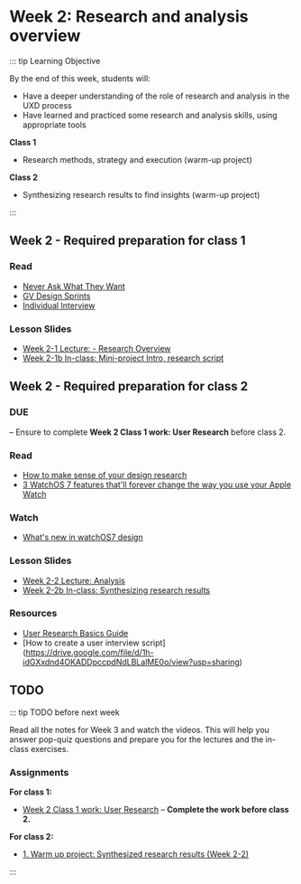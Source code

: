 # Week 2: Research and analysis overview 

::: tip Learning Objective

By the end of this week, students will:

- Have a deeper understanding of the role of research and analysis in the UXD process
- Have learned and practiced some research and analysis skills, using appropriate tools

**Class 1**
- Research methods, strategy and execution (warm-up project)

**Class 2**
- Synthesizing research results to find insights (warm-up project)

:::

## Week 2 - Required preparation for class 1

### Read

- [Never Ask What They Want](https://medium.com/user-research/never-ask-what-they-want-3-better-questions-to-ask-in-user-interviews-aeddd2a2101e)
- [GV Design Sprints](http://www.gv.com/sprint/)
- [Individual Interview](https://www.usability.gov/how-to-and-tools/methods/individual-interviews.html)


### Lesson Slides

- [Week 2-1 Lecture: - Research Overview](https://drive.google.com/drive/folders/1NIPEEpSmhYMkEWt5WsQyFekJgUcB-2-y)
- [Week 2-1b In-class: Mini-project Intro, research script](https://drive.google.com/drive/folders/1NIPEEpSmhYMkEWt5WsQyFekJgUcB-2-y)


## Week 2 - Required preparation for class 2

### DUE 
– Ensure to complete **Week 2 Class 1 work: User Research** before class 2.

### Read

- [How to make sense of your design research](https://uxdesign.cc/synthesis-how-to-make-sense-of-your-design-research-d67ad79b684b)
- [3 WatchOS 7 features that'll forever change the way you use your Apple Watch](https://www.cnet.com/how-to/3-watchos-7-features-thatll-forever-change-the-way-you-use-your-apple-watch/)

### Watch

- [What's new in watchOS7 design](https://developer.apple.com/videos/play/wwdc2020/10171/)


### Lesson Slides

- [Week 2-2 Lecture: Analysis](https://drive.google.com/drive/folders/1NIPEEpSmhYMkEWt5WsQyFekJgUcB-2-y)
- [Week 2-2b In-class: Synthesizing research results](https://drive.google.com/drive/folders/1NIPEEpSmhYMkEWt5WsQyFekJgUcB-2-y)

### Resources

- [User Research Basics Guide](https://drive.google.com/file/d/1yHLHBRK689wF49iE5Q4PNu33gMfHrbJC/view?usp=sharing)
- [How to create a user interview script] (https://drive.google.com/file/d/1h-idGXxdnd4OKADDpccpdNdLBLalME0o/view?usp=sharing)

## TODO

::: tip TODO before next week

Read all the notes for Week 3 and watch the videos. This will help you answer pop-quiz questions and prepare you for the lectures and the in-class exercises.

### Assignments

**For class 1:**
- [Week 2 Class 1 work: User Research](../../assignments/work-week2-1.md) – **Complete the work before class 2.** 

**For class 2:**
- [1. Warm up project: Synthesized research results (Week 2-2)](../../assignments/warmup1.md)

:::